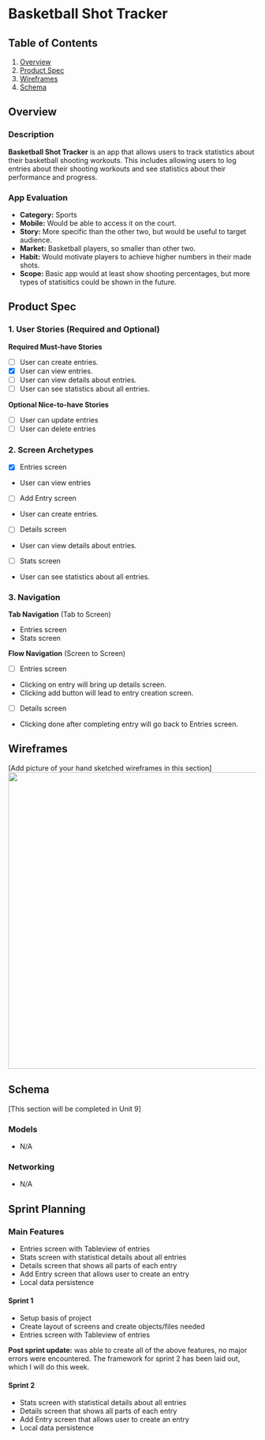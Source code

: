 # Basketball Shot Tracker

## Table of Contents

1. [Overview](#Overview)
2. [Product Spec](#Product-Spec)
3. [Wireframes](#Wireframes)
4. [Schema](#Schema)

## Overview

### Description

**Basketball Shot Tracker** is an app that allows users to track statistics about their basketball shooting workouts. This includes allowing users to log entries about their shooting workouts and see statistics about their performance and progress.

### App Evaluation

- **Category:** Sports
- **Mobile:** Would be able to access it on the court.
- **Story:** More specific than the other two, but would be useful to target audience.
- **Market:** Basketball players, so smaller than other two.
- **Habit:** Would motivate players to achieve higher numbers in their made shots.
- **Scope:** Basic app would at least show shooting percentages, but more types of statisitics could be shown in the future.

## Product Spec

### 1. User Stories (Required and Optional)

**Required Must-have Stories**

- [ ] User can create entries.
- [x] User can view entries.
- [ ] User can view details about entries.
- [ ] User can see statistics about all entries.

**Optional Nice-to-have Stories**
- [ ] User can update entries
- [ ] User can delete entries

### 2. Screen Archetypes

- [x] Entries screen
* User can view entries
- [ ] Add Entry screen
* User can create entries.
- [ ] Details screen
* User can view details about entries.
- [ ] Stats screen
* User can see statistics about all entries.

### 3. Navigation

**Tab Navigation** (Tab to Screen)

* Entries screen
* Stats screen

**Flow Navigation** (Screen to Screen)

- [ ] Entries screen
* Clicking on entry will bring up details screen.
* Clicking add button will lead to entry creation screen.
- [ ] Details screen
* Clicking done after completing entry will go back to Entries screen.

## Wireframes

[Add picture of your hand sketched wireframes in this section]
<img src="YOUR_WIREFRAME_IMAGE_URL" width=600>

## Schema 

[This section will be completed in Unit 9]

### Models

- N/A

### Networking

- N/A

## Sprint Planning

### Main Features
- Entries screen with Tableview of entries
- Stats screen with statistical details about all entries
- Details screen that shows all parts of each entry
- Add Entry screen that allows user to create an entry
- Local data persistence

#### Sprint 1
- Setup basis of project
- Create layout of screens and create objects/files needed
- Entries screen with Tableview of entries

**Post sprint update:** was able to create all of the above features, no major errors were encountered. The framework for sprint 2 has been laid out, which I will do this week.

#### Sprint 2
- Stats screen with statistical details about all entries
- Details screen that shows all parts of each entry
- Add Entry screen that allows user to create an entry
- Local data persistence
